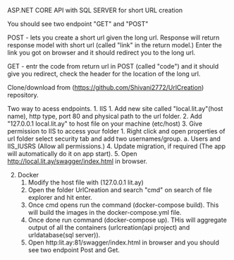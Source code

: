 ASP.NET CORE API with SQL SERVER for short URL creation

You should see two endpoint "GET" and "POST"

   POST - lets you create a short url given the long url. Response will return response model with short url (called "link" in the return model.) Enter the link you got on browser and it should redirect you to the long url.

   GET - entr the code from return url in POST (called "code") and it should give you redirect, check the header for the location of the long url.

Clone/download from (https://github.com/Shivani2772/UrlCreation) repository.

Two way to acess endpoints.
    1. IIS
        1. Add new site called "local.lit.ay"(host name), http type, port 80 and physical path to the url folder.
        2. Add "127.0.0.1 local.lit.ay" to host file on your machine (etc/host) 
        3. Give permission to IIS to access your folder 
            1. Right click and open properties of url folder select security tab and add two usernames/group.
                a. Users and IIS_IUSRS (Allow all permissions.)
        4. Update migration, if required (The app will automatically do it on app start).
        5. Open http://local.lit.ay/swagger/index.html in browser.
      
   2. Docker
        1. Modify the host file with (127.0.0.1 lit.ay)
        2. Open the folder UrlCreation and search "cmd" on search of file explorer and hit enter.
        3. Once cmd opens run the command (docker-compose build). This will  build the images in the docker-compose.yml file.
        4. Once done run command (docker-compose up). THis will aggregate output of all the containers (urlcreation(api project) and urldatabase(sql server)).
        5. Open http:lit.ay:81/swagger/index.html in browser and you should see two endpoint Post and Get.
